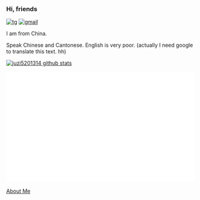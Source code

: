 ### Hi, friends

[![tg](https://img.shields.io/badge/Telegram-@orange__soeur-00BFFF?style=flat-square&logo=telegram)](https://t.me/orange_soeur)
[![gmail](https://img.shields.io/badge/Gmail-juzi201314-DC143C?style=flat-square&logo=gmail)](mailto:juzi201314@gmail.com)

I am from China.

Speak Chinese and Cantonese. English is very poor. (actually I need google to translate this text. hh)



[![juzi5201314 github stats](https://github-readme-stats.vercel.app/api?username=juzi5201314&count_private=true&show_icons=true&include_all_commits=true)](https://github.com/anuraghazra/github-readme-stats)


![](https://github.com/juzi5201314/stats/raw/master/generated/languages.svg)


[About Me](https://soeur.dev/about)
